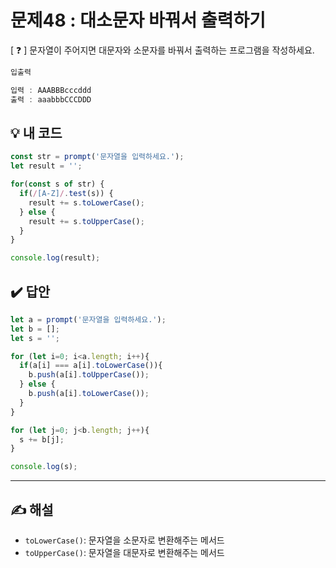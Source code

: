 # 문제48 : 대소문자 바꿔서 출력하기

[ ❓ ] 문자열이 주어지면 대문자와 소문자를 바꿔서 출력하는 프로그램을 작성하세요.

```js
입출력

입력 : AAABBBcccddd
출력 : aaabbbCCCDDD
```

## 💡 내 코드
```js
const str = prompt('문자열을 입력하세요.');
let result = '';

for(const s of str) {
  if(/[A-Z]/.test(s)) {
    result += s.toLowerCase();
  } else {
    result += s.toUpperCase();
  }
}

console.log(result);
```


## ✔️ 답안
```js
let a = prompt('문자열을 입력하세요.');
let b = [];
let s = '';

for (let i=0; i<a.length; i++){
  if(a[i] === a[i].toLowerCase()){ 
    b.push(a[i].toUpperCase());
  } else {
    b.push(a[i].toLowerCase());
  }
}

for (let j=0; j<b.length; j++){
  s += b[j];
}

console.log(s);
```


---
## ✍ 해설

- `toLowerCase()`: 문자열을 소문자로 변환해주는 메서드 
- `toUpperCase()`: 문자열을 대문자로 변환해주는 메서드 



